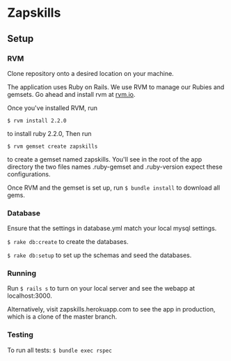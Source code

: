 # Zapskills

## Setup

### RVM

Clone repository onto a desired location on your machine.

The application uses Ruby on Rails. We use RVM to manage our Rubies and gemsets. Go ahead and install rvm at [rvm.io](https://rvm.io).

Once you've installed RVM, run 

`$ rvm install 2.2.0` 

to install ruby 2.2.0, Then run 

`$ rvm gemset create zapskills`  

to create a gemset named zapskills. You'll see in the root of the app directory the two files names .ruby-gemset and .ruby-version expect these configurations. 

Once RVM and the gemset is set up, run `$ bundle install` to download all gems. 

### Database

Ensure that the settings in database.yml match your local mysql settings. 

`$ rake db:create` to create the databases.

`$ rake db:setup` to set up the schemas and seed the databases.

### Running

Run `$ rails s` to turn on your local server and see the webapp at localhost:3000. 

Alternatively, visit zapskills.herokuapp.com to see the app in production, which is a clone of the master branch. 

### Testing

To run all tests: `$ bundle exec rspec`




